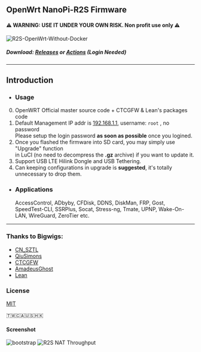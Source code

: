 ## OpenWrt NanoPi-R2S Firmware 
#### ⚠ WARNING: USE IT UNDER YOUR OWN RISK. Non profit use only ⚠ 
![R2S-OpenWrt-Without-Docker](https://github.com/quintus-lab/Openwrt-R2S/workflows/OpenWrt-R2S-Firmware/badge.svg)

##### Download: [Releases](https://github.com/quintus-lab/Openwrt-R2S/releases) or [Actions](https://github.com/quintus-lab/Openwrt-R2S/actions) \(Login Needed\)
- - -
## Introduction
- ### Usage
0. OpenWRT Official master source code + CTCGFW & Lean's packages code <br/>
1. Default Management IP addr is [192.168.1.1](192.168.1.1), username: `root`  , no password<br/>
 Please setup the login password **as soon as possible** once you logined.
2. Once you flashed the firmware into SD card, you may simply use "Upgrade" function<br/>
 in LuCI (no need to decompress the **.gz** archive) if you want to update it.
3. Support USB LTE Hilink Dongle and USB Tethering. 
4. Can keeping configurations in upgrade is **suggested**, it's totally unnecessary to drop them.

- ### Applications
  AccessControl, ADbyby, CFDisk, DDNS, DiskMan, FRP, Gost, SpeedTest-CLI, SSRPlus, Socat, Stress-ng, Tmate, UPNP, Wake-On-LAN, WireGuard, ZeroTier etc.
- - -

### Thanks to Bigwigs:

- [CN_SZTL](https://github.com/1715173329)
- [QiuSimons](https://github.com/QiuSimons)
- [CTCGFW](https://github.com/project-openwrt/openwrt)
- [AmadeusGhost](https://github.com/AmadeusGhost)
- [Lean](https://github.com/coolsnowwolf/lede)

### License
[MIT](https://github.com/quintus-lab/Openwrt-R2S/blob/master/LICENSE)

🇹🇼🇨🇦🇺🇸🇭🇰


#### Screenshot
![bootstrap](pic/bootstrap.png)
![R2S NAT Throughput](pic/NAT_Throughput.jpg)

